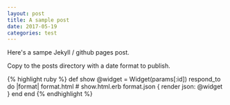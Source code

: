 ```yaml
---
layout: post
title: A sample post
date: 2017-05-19
categories: test
---
```

Here's a sampe Jekyll / github pages post.

Copy to the posts directory with a date format to publish.

{% highlight ruby %}
def show
  @widget = Widget(params[:id])
  respond_to do |format|
    format.html # show.html.erb
    format.json { render json: @widget }
  end
end
{% endhighlight %}
